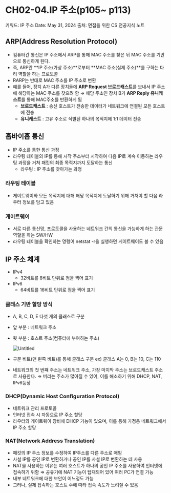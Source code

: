 # CH02-04.IP 주소(p105~ p113)

키워드: IP 주소
Date: May 31, 2024
출처: 면접을 위한 CS 전공지식 노트

## ARP(Address Resolution Protocol)

- 컴퓨터간 통신은 IP 주소에서 ARP를 통해 MAC 주소를 찾은 뒤 MAC 주소를 기반으로 통신하게 된다.
- 즉, ARP란 **IP 주소(가상 주소)**로부터 **MAC 주소(실제 주소)**를 구하는 다리 역할을 하는 프로토콜
- RARP는 반대로 MAC 주소를 IP 주소로 변환
- 예를 들어, 장치 A가 다른 장치들에 **ARP Request 브로드캐스트**를 보내서 IP 주소에 해당하는 MAC 주소를 찾으려 함 → 해당 주소인 장치 B가 **ARP Reply 유니캐스트**를 통해 MAC주소를 반환하게 됨
    - **브로드캐스트** : 송신 호스트가 전송한 데이터가 네트워크에 연결된 모든 호스트에 전송
    - **유니캐스트** : 고유 주소로 식별된 하나의 목적지에 1:1 데이터 전송

## 홉바이홉 통신

- IP 주소를 통한 통신 과정
- 라우팅 테이블의 IP를 통해 시작 주소부터 시작하여 다음 IP로 계속 이동하는 라우팅 과정을 거쳐 패킷의 최종 목적지까지 도달하는 통신
    - 라우팅 : IP 주소를 찾아가는 과정

### 라우팅 테이블

- 게이트웨이와 모든 목적지에 대해 해당 목적지에 도달하기 위해 거쳐야 할 다음 라우터 정보를 담고 있음

### 게이트웨이

- 서로 다른 통신망, 프로토콜을 사용하는 네트워크 간의 통신을 가능하게 하는 관문 역할을 하는 SW/HW
- 라우팅 테이블을 확인하는 명령어 netstat -r을 실행하면 게이트웨이도 볼 수 있음

## IP 주소 체계

- IPv4
    - 32비트를 8비트 단위로 점을 찍어 표기
- IPv6
    - 64비트를 16비트 단위로 점을 찍어 표기

### 클래스 기반 할당 방식

- A, B, C, D, E 다섯 개의 클래스로 구분
- 앞 부분 : 네트워크 주소
- 뒷 부분 : 호스트 주소(컴퓨터에 부여하는 주소)
    
    ![Untitled](CH02-04%20IP%20%E1%84%8C%E1%85%AE%E1%84%89%E1%85%A9(p105~%20p113)%20bacf878ce9024d73af70fbae499286ee/Untitled.png)
    
- 구분 비트(맨 왼쪽 비트)를 통해 클래스 구분 ex) 클래스 A는 0, B는 10, C는 110
- 네트워크의 첫 번쨰 주소는 네트워크 주소, 가장 마지막 주소는 브로드캐스트 주소로 사용한다. ⇒ 버리는 주소가 많아질 수 있어, 이를 해소하기 위해 DHCP, NAT, IPv6등장

### DHCP(Dynamic Host Configuration Protocol)

- 네트워크 관리 프로토콜
- 인터넷 접속 시 자동으로 IP 주소 할당
- 라우터와 게이트웨이 장비에 DHCP 기능이 있으며, 이를 통해 가정용 네트워크에서 IP 주소 할당

### NAT(Network Address Translation)

- 패킷의 IP 주소 정보를 수정하여 IP주소를 다른 주소로 매핑
- 사설 IP를 공인 IP로 변환하거나 공인 IP를  사설 IP로 변환하는 데 사용
- NAT을 사용하는 이유는 여러 호스트가 하나의 공인 IP 주소를 사용하여 인터넷에 접속하기 위함 ⇒ 공유기에 NAT 기능이 탑재되어 있어 여러 PC가 연결 가능
- 내부 네트워크에 대한 보안이 어느정도 가능
- 그러나, 실제 접속하는 호스트 수에 따라 접속 속도가 느려질 수 있음